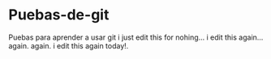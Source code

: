 # Puebas-de-git
Puebas para aprender a usar git
i just edit this for nohing... i edit this again...
again.
again.
i edit this again today!.

